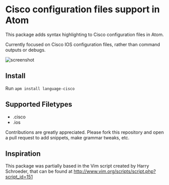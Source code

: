 # Cisco configuration files support in Atom

This package adds syntax highlighting to Cisco configuration files in Atom.

Currently focused on Cisco IOS configuration files, rather than command outputs
or debugs.

![screenshot](https://raw.github.com/DiogoAndre/language-cisco/master/cisco.png)

## Install

Run `apm install language-cisco`

## Supported Filetypes

* .cisco
* .ios

Contributions are greatly appreciated. Please fork this repository and open a
pull request to add snippets, make grammar tweaks, etc.

## Inspiration

This package was partially based in the Vim script created by Harry Schroeder, that can be found at
http://www.vim.org/scripts/script.php?script_id=151
